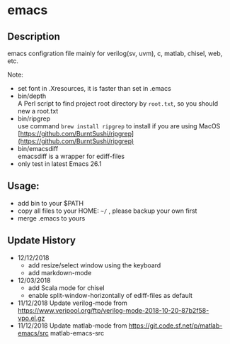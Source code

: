 # emacs

## Description

emacs configration file mainly for verilog(sv, uvm), c, matlab, chisel, web, etc.

Note:
- set font in .Xresources, it is faster than set in .emacs
- bin/depth  
  A Perl script to find project root directory by `root.txt`, so you should new a root.txt
- bin/ripgrep  
  use command `brew install ripgrep` to install if you are using MacOS
  [https://github.com/BurntSushi/ripgrep](https://github.com/BurntSushi/ripgrep)
- bin/emacsdiff  
  emacsdiff is a wrapper for ediff-files
- only test in latest Emacs 26.1


## Usage:

- add bin to your $PATH
- copy all files to your HOME: `~/` , please backup your own first
- merge .emacs to yours


## Update History

- 12/12/2018
  - add resize/select window using the keyboard
  - add markdown-mode
- 12/03/2018
  - add Scala mode for chisel
  - enable split-window-horizontally of ediff-files as default
- 11/12/2018 Update verilog-mode from https://www.veripool.org/ftp/verilog-mode-2018-10-20-87b2f58-vpo.el.gz
- 11/12/2018 Update matlab-mode from https://git.code.sf.net/p/matlab-emacs/src matlab-emacs-src



